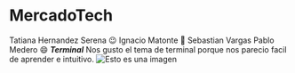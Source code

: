 # MercadoTech
Tatiana Hernandez Serena :wink:
Ignacio Matonte :hugs:
Sebastian Vargas
Pablo Medero :smile:
***Terminal***
Nos gusto el tema de terminal porque nos parecio facil de aprender e intuitivo.
![Esto es una imagen](https://www.google.com/search?q=git+bash&tbm=isch&chips=q:git+bash,g_1:icon:COL-UEgKKzc%3D&client=ubuntu&hs=IaE&hl=en-US&sa=X&ved=2ahUKEwjZu-LPruD4AhWaOLkGHSKBDF4Q4lYoAHoECAEQHg&biw=790&bih=467)
